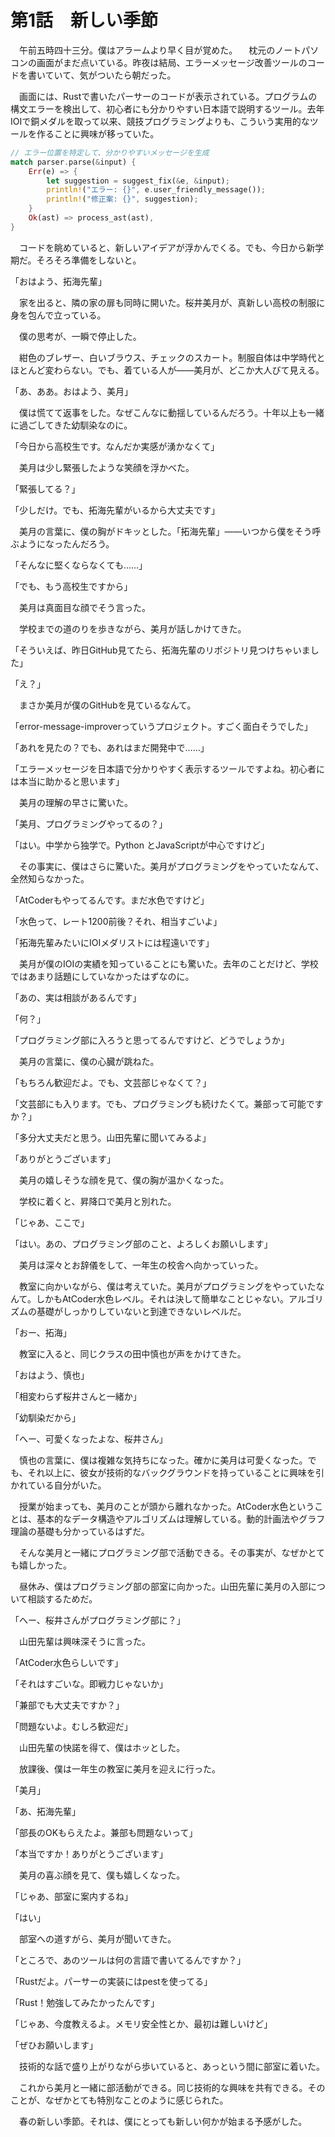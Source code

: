 # 第1話　新しい季節

　午前五時四十三分。僕はアラームより早く目が覚めた。
　枕元のノートパソコンの画面がまだ点いている。昨夜は結局、エラーメッセージ改善ツールのコードを書いていて、気がついたら朝だった。

　画面には、Rustで書いたパーサーのコードが表示されている。プログラムの構文エラーを検出して、初心者にも分かりやすい日本語で説明するツール。去年IOIで銅メダルを取って以来、競技プログラミングよりも、こういう実用的なツールを作ることに興味が移っていた。

```rust
// エラー位置を特定して、分かりやすいメッセージを生成
match parser.parse(&input) {
    Err(e) => {
        let suggestion = suggest_fix(&e, &input);
        println!("エラー: {}", e.user_friendly_message());
        println!("修正案: {}", suggestion);
    }
    Ok(ast) => process_ast(ast),
}
```

　コードを眺めていると、新しいアイデアが浮かんでくる。でも、今日から新学期だ。そろそろ準備をしないと。

「おはよう、拓海先輩」

　家を出ると、隣の家の扉も同時に開いた。桜井美月が、真新しい高校の制服に身を包んで立っている。

　僕の思考が、一瞬で停止した。

　紺色のブレザー、白いブラウス、チェックのスカート。制服自体は中学時代とほとんど変わらない。でも、着ている人が――美月が、どこか大人びて見える。

「あ、ああ。おはよう、美月」

　僕は慌てて返事をした。なぜこんなに動揺しているんだろう。十年以上も一緒に過ごしてきた幼馴染なのに。

「今日から高校生です。なんだか実感が湧かなくて」

　美月は少し緊張したような笑顔を浮かべた。

「緊張してる？」

「少しだけ。でも、拓海先輩がいるから大丈夫です」

　美月の言葉に、僕の胸がドキッとした。「拓海先輩」――いつから僕をそう呼ぶようになったんだろう。

「そんなに堅くならなくても……」

「でも、もう高校生ですから」

　美月は真面目な顔でそう言った。

　学校までの道のりを歩きながら、美月が話しかけてきた。

「そういえば、昨日GitHub見てたら、拓海先輩のリポジトリ見つけちゃいました」

「え？」

　まさか美月が僕のGitHubを見ているなんて。

「error-message-improverっていうプロジェクト。すごく面白そうでした」

「あれを見たの？でも、あれはまだ開発中で……」

「エラーメッセージを日本語で分かりやすく表示するツールですよね。初心者には本当に助かると思います」

　美月の理解の早さに驚いた。

「美月、プログラミングやってるの？」

「はい。中学から独学で。Python とJavaScriptが中心ですけど」

　その事実に、僕はさらに驚いた。美月がプログラミングをやっていたなんて、全然知らなかった。

「AtCoderもやってるんです。まだ水色ですけど」

「水色って、レート1200前後？それ、相当すごいよ」

「拓海先輩みたいにIOIメダリストには程遠いです」

　美月が僕のIOIの実績を知っていることにも驚いた。去年のことだけど、学校ではあまり話題にしていなかったはずなのに。

「あの、実は相談があるんです」

「何？」

「プログラミング部に入ろうと思ってるんですけど、どうでしょうか」

　美月の言葉に、僕の心臓が跳ねた。

「もちろん歓迎だよ。でも、文芸部じゃなくて？」

「文芸部にも入ります。でも、プログラミングも続けたくて。兼部って可能ですか？」

「多分大丈夫だと思う。山田先輩に聞いてみるよ」

「ありがとうございます」

　美月の嬉しそうな顔を見て、僕の胸が温かくなった。

　学校に着くと、昇降口で美月と別れた。

「じゃあ、ここで」

「はい。あの、プログラミング部のこと、よろしくお願いします」

　美月は深々とお辞儀をして、一年生の校舎へ向かっていった。

　教室に向かいながら、僕は考えていた。美月がプログラミングをやっていたなんて。しかもAtCoder水色レベル。それは決して簡単なことじゃない。アルゴリズムの基礎がしっかりしていないと到達できないレベルだ。

「おー、拓海」

　教室に入ると、同じクラスの田中慎也が声をかけてきた。

「おはよう、慎也」

「相変わらず桜井さんと一緒か」

「幼馴染だから」

「へー、可愛くなったよな、桜井さん」

　慎也の言葉に、僕は複雑な気持ちになった。確かに美月は可愛くなった。でも、それ以上に、彼女が技術的なバックグラウンドを持っていることに興味を引かれている自分がいた。

　授業が始まっても、美月のことが頭から離れなかった。AtCoder水色ということは、基本的なデータ構造やアルゴリズムは理解している。動的計画法やグラフ理論の基礎も分かっているはずだ。

　そんな美月と一緒にプログラミング部で活動できる。その事実が、なぜかとても嬉しかった。

　昼休み、僕はプログラミング部の部室に向かった。山田先輩に美月の入部について相談するためだ。

「へー、桜井さんがプログラミング部に？」

　山田先輩は興味深そうに言った。

「AtCoder水色らしいです」

「それはすごいな。即戦力じゃないか」

「兼部でも大丈夫ですか？」

「問題ないよ。むしろ歓迎だ」

　山田先輩の快諾を得て、僕はホッとした。

　放課後、僕は一年生の教室に美月を迎えに行った。

「美月」

「あ、拓海先輩」

「部長のOKもらえたよ。兼部も問題ないって」

「本当ですか！ありがとうございます」

　美月の喜ぶ顔を見て、僕も嬉しくなった。

「じゃあ、部室に案内するね」

「はい」

　部室への道すがら、美月が聞いてきた。

「ところで、あのツールは何の言語で書いてるんですか？」

「Rustだよ。パーサーの実装にはpestを使ってる」

「Rust！勉強してみたかったんです」

「じゃあ、今度教えるよ。メモリ安全性とか、最初は難しいけど」

「ぜひお願いします」

　技術的な話で盛り上がりながら歩いていると、あっという間に部室に着いた。

　これから美月と一緒に部活動ができる。同じ技術的な興味を共有できる。そのことが、なぜかとても特別なことのように感じられた。

　春の新しい季節。それは、僕にとっても新しい何かが始まる予感がした。